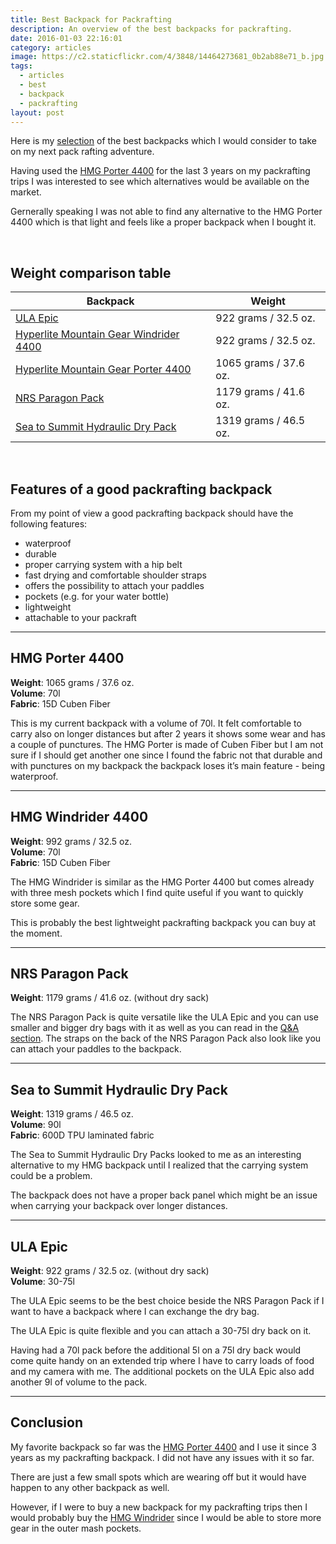 ```yaml
---
title: Best Backpack for Packrafting
description: An overview of the best backpacks for packrafting.
date: 2016-01-03 22:16:01
category: articles
image: https://c2.staticflickr.com/4/3848/14464273681_0b2ab88e71_b.jpg
tags:
  - articles
  - best
  - backpack
  - packrafting
layout: post
---
```


Here is my <a href="#table">selection</a> of the best backpacks which I would consider to take on my next pack rafting adventure.

Having used the <a href="http://www.hikeventures.com/gear-review-hmg-porter-4400-black/">HMG Porter 4400</a> for the last 3 years on my packrafting trips I was interested to see which alternatives would be available on the market.

Gernerally speaking I was not able to find any alternative to the HMG Porter 4400 which is that light and feels like a proper backpack when I bought it.

<amp-img src="https://c2.staticflickr.com/4/3848/14464273681_0b2ab88e71_b.jpg" width="1024" height="683" alt="Best Backpack for Packrafting" layout="responsive"></amp-img>
<br>
<!--more-->

## <a name="table">Weight comparison table</a>

<div class="table-responsive">
<table class="table table-hover table-bordered list_items">
        <thead>
             <tr>
                <th>Backpack</th><th>Weight</th>
             </tr>
        </thead>
        <tbody>
            <tr>
          <td><a href="http://www.hikeventures.com/deals/#ULA+Epic" target="_blank">ULA Epic</a></td><td>922 grams / 32.5 oz.</td>
        </tr>
        <tr>
          <td><a href="http://www.hikeventures.com/deals/#windrider+4400" target="_blank">Hyperlite Mountain Gear Windrider 4400</a></td><td>922 grams / 32.5 oz.</td>
        </tr>
        <tr>
          <td><a href="http://www.hikeventures.com/deals/#porter+4400" target="_blank">Hyperlite Mountain Gear Porter 4400</a></td><td>1065 grams / 37.6 oz.</td>
        </tr>
        <tr>
          <td><a href="http://amzn.to/2sruFN6" target="_blank" rel="nofollow">NRS Paragon Pack</a></td><td>1179 grams / 41.6 oz.</td>
        </tr>
        <tr>
          <td><a href="http://amzn.to/2r8hMU5" target="_blank" rel="nofollow">Sea to Summit Hydraulic Dry Pack</a></td><td>1319 grams / 46.5 oz.</td>
        </tr>
</tbody>
</table>
</div>
<br>

## Features of a good packrafting backpack

From my point of view a good packrafting backpack should have the following features:

* waterproof
* durable
* proper carrying system with a hip belt
* fast drying and comfortable shoulder straps
* offers the possibility to attach your paddles
* pockets (e.g. for your water bottle)
* lightweight
* attachable to your packraft

<hr>

## HMG Porter 4400

**Weight**: 1065 grams / 37.6 oz.  
**Volume**: 70l  
**Fabric**: 15D Cuben Fiber  

This is my current backpack with a volume of 70l. It felt comfortable to carry also on longer distances but after 2 years it shows some wear and has a couple of punctures. The HMG Porter is made of Cuben Fiber but I am not sure if I should get another one since I found the fabric not that durable and with punctures on my backpack the backpack loses it’s main feature - being waterproof.

<hr>

## HMG Windrider 4400

**Weight**: 992 grams / 32.5 oz.  
**Volume**: 70l  
**Fabric**: 15D Cuben Fiber  

The HMG Windrider is similar as the HMG Porter 4400 but comes already with three mesh pockets which I find quite useful if you want to quickly store some gear.

This is probably the best lightweight packrafting backpack you can buy at the moment.

<hr>

## NRS Paragon Pack

**Weight**: 1179 grams / 41.6 oz. (without dry sack)  

The NRS Paragon Pack is quite versatile like the ULA Epic and you can use smaller and bigger dry bags with it as well as you can read in the [Q&A section](http://www.nrs.com/product/2933/nrs-paragon-pack2). The straps on the back of the NRS Paragon Pack also look like you can attach your paddles to the backpack.

<hr>

## Sea to Summit Hydraulic Dry Pack

**Weight**: 1319 grams / 46.5 oz.  
**Volume**: 90l  
**Fabric**: 600D TPU laminated fabric  

The Sea to Summit Hydraulic Dry Packs looked to me as an interesting alternative to my HMG backpack until I realized that the carrying system could be a problem.

The backpack does not have a proper back panel which might be an issue when carrying your backpack over longer distances.

<hr>

## ULA Epic

**Weight**: 922 grams / 32.5 oz. (without dry sack)  
**Volume**: 30-75l

The ULA Epic seems to be the best choice beside the NRS Paragon Pack if I want to have a backpack where I can exchange the dry bag.

The ULA Epic is quite flexible and you can attach a 30-75l dry back on it.

Having had a 70l pack before the additional 5l on a 75l dry back would come quite handy on an extended trip where I have to carry loads of food and my camera with me. The additional pockets on the ULA Epic also add another 9l of volume to the pack.

<hr>

## Conclusion

My favorite backpack so far was the [HMG Porter 4400](https://www.hyperlitemountaingear.com/4400-porter.html) and I use it since 3 years as my packrafting backpack. I did not have any issues with it so far.

There are just a few small spots which are wearing off but it would have happen to any other backpack as well.

However, if I were to buy a new backpack for my packrafting trips then I would probably buy the [HMG Windrider](https://www.hyperlitemountaingear.com/4400-windrider.html) since I would be able to store more gear in the outer mash pockets.
